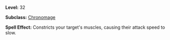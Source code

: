 <!-- TITLE: Spell: Shiftless Deeds -->

**Level:** 32

**Subclass:** [Chronomage](chronomage)

**Spell Effect:**  Constricts your target's muscles, causing their attack speed to slow.